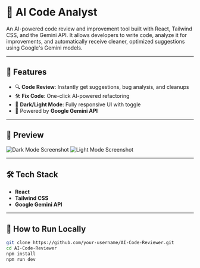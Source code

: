 # 🧠 AI Code Analyst

An AI-powered code review and improvement tool built with React, Tailwind CSS, and the Gemini API. It allows developers to write code, analyze it for improvements, and automatically receive cleaner, optimized suggestions using Google's Gemini models.

---

## 🚀 Features

- 🔍 **Code Review**: Instantly get suggestions, bug analysis, and cleanups
- 🛠️ **Fix Code**: One-click AI-powered refactoring
- 🌙 **Dark/Light Mode**: Fully responsive UI with toggle
- 🧠 Powered by **Google Gemini API**
---

## 📸 Preview

![Dark Mode Screenshot](./screenshots/light-mode.png)
![Light Mode Screenshot](./screenshots/light-mode.png)

---

## 🛠️ Tech Stack

- **React**
- **Tailwind CSS**
- **Google Gemini API**

---

## 🧪 How to Run Locally

```bash
git clone https://github.com/your-username/AI-Code-Reviewer.git
cd AI-Code-Reviewer
npm install
npm run dev
